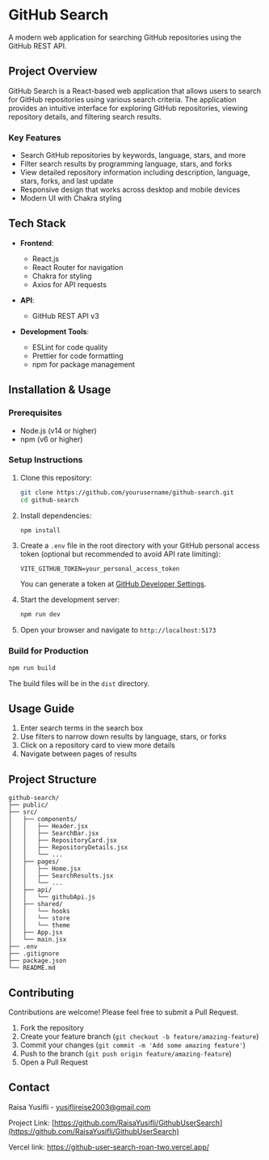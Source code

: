 # GitHub Search

A modern web application for searching GitHub repositories using the GitHub REST API.

## Project Overview

GitHub Search is a React-based web application that allows users to search for GitHub repositories using various search criteria. The application provides an intuitive interface for exploring GitHub repositories, viewing repository details, and filtering search results.

### Key Features

- Search GitHub repositories by keywords, language, stars, and more
- Filter search results by programming language, stars, and forks
- View detailed repository information including description, language, stars, forks, and last update
- Responsive design that works across desktop and mobile devices
- Modern UI with Chakra styling

## Tech Stack

- **Frontend**:
  - React.js
  - React Router for navigation
  - Chakra for styling
  - Axios for API requests

- **API**:
  - GitHub REST API v3

- **Development Tools**:
  - ESLint for code quality
  - Prettier for code formatting
  - npm for package management

## Installation & Usage

### Prerequisites

- Node.js (v14 or higher)
- npm (v6 or higher)

### Setup Instructions

1. Clone this repository:
   ```bash
   git clone https://github.com/yourusername/github-search.git
   cd github-search
   ```

2. Install dependencies:
   ```bash
   npm install
   ```

3. Create a `.env` file in the root directory with your GitHub personal access token (optional but recommended to avoid API rate limiting):
   ```
   VITE_GITHUB_TOKEN=your_personal_access_token
   ```
   
   You can generate a token at [GitHub Developer Settings](https://github.com/settings/tokens).

4. Start the development server:
   ```bash
   npm run dev
   ```

5. Open your browser and navigate to `http://localhost:5173`

### Build for Production

```bash
npm run build
```

The build files will be in the `dist` directory.

## Usage Guide

1. Enter search terms in the search box
2. Use filters to narrow down results by language, stars, or forks
3. Click on a repository card to view more details
4. Navigate between pages of results

## Project Structure

```
github-search/
├── public/
├── src/
│   ├── components/
│   │   ├── Header.jsx
│   │   ├── SearchBar.jsx
│   │   ├── RepositoryCard.jsx
│   │   ├── RepositoryDetails.jsx
│   │   └── ...
│   ├── pages/
│   │   ├── Home.jsx
│   │   ├── SearchResults.jsx
│   │   └── ...
│   ├── api/
│   │   └── githubApi.js
│   ├── shared/
│   │   └── hooks
│   │   └── store
│   │   └── theme
│   ├── App.jsx
│   └── main.jsx
├── .env
├── .gitignore
├── package.json
└── README.md
```

## Contributing

Contributions are welcome! Please feel free to submit a Pull Request.

1. Fork the repository
2. Create your feature branch (`git checkout -b feature/amazing-feature`)
3. Commit your changes (`git commit -m 'Add some amazing feature'`)
4. Push to the branch (`git push origin feature/amazing-feature`)
5. Open a Pull Request

## Contact

Raisa Yusifli - [yusiflireise2003@gmail.com](mailto:yusiflireise2003@gmail.com)

Project Link: [https://github.com/RaisaYusifli/GithubUserSearch](https://github.com/RaisaYusifli/GithubUserSearch)

Vercel link: https://github-user-search-roan-two.vercel.app/